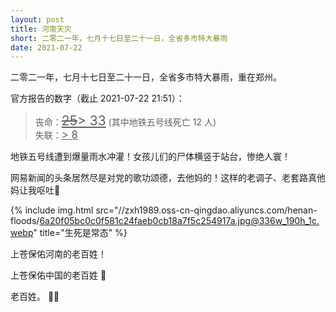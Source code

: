 ```yaml
---
layout: post
title: 河南天灾
short: 二零二一年，七月十七日至二十一日，全省多市特大暴雨
date: 2021-07-22
---
```


二零二一年，七月十七日至二十一日，全省多市特大暴雨，重在郑州。

官方报告的数字（截止 2021-07-22 21:51）：

<blockquote>
丧命：<u style="font-size: 1.5em"><del>25</del>&gt; 33</u> (其中地铁五号线死亡 12 人)
<br />
失联：<u style="font-size: 1.2em">&gt; 8</u>
</blockquote>

地铁五号线遭到爆量雨水冲灌！女孩儿们的尸体横竖于站台，惨绝人寰！

网易新闻的头条居然尽是对党的歌功颂德，去他妈的！这样的老调子、老套路真他妈让我呕吐🤮

{% include img.html src="//zxh1989.oss-cn-qingdao.aliyuncs.com/henan-floods/6a20f05bc0c0f581c24faeb0cb18a7f5c254917a.jpg@336w_190h_1c.webp" title="生死是常态"  %}

上苍保佑河南的老百姓！

上苍保佑中国的老百姓 🙏

老百姓。 😮‍💨
